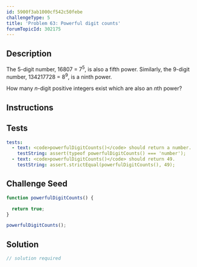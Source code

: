 ```yaml
---
id: 5900f3ab1000cf542c50febe
challengeType: 5
title: 'Problem 63: Powerful digit counts'
forumTopicId: 302175
---
```


## Description
<section id='description'>

The 5-digit number, 16807 = 7<sup>5</sup>, is also a fifth power. Similarly, the 9-digit number, 134217728 = 8<sup>9</sup>, is a ninth power.

How many <var>n</var>-digit positive integers exist which are also an <var>n</var>th power?

</section>

## Instructions
<section id='instructions'>

</section>

## Tests
<section id='tests'>

```yml
tests:
  - text: <code>powerfulDigitCounts()</code> should return a number.
    testString: assert(typeof powerfulDigitCounts() === 'number');
  - text: <code>powerfulDigitCounts()</code> should return 49.
    testString: assert.strictEqual(powerfulDigitCounts(), 49);

```

</section>

## Challenge Seed
<section id='challengeSeed'>

<div id='js-seed'>

```js
function powerfulDigitCounts() {

  return true;
}

powerfulDigitCounts();
```

</div>



</section>

## Solution
<section id='solution'>

```js
// solution required
```

</section>
